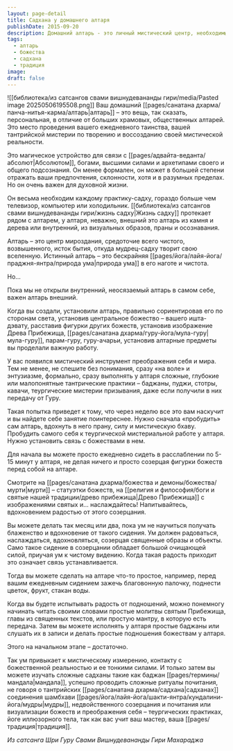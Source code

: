 ```yaml
---
layout: page-detail
title: Садхана у домашнего алтаря
publishDate: 2015-09-20
description: Домашний алтарь - это личный мистический центр, необходимый для духовной практики и связи с Абсолютом и божествами. Его создание и постепенное наполнение энергией начинается с простого созерцания и радости, а только затем переходят к более сложным ритуалам. Такой подход помогает уму привыкнуть к чистому видению, вдохновению и мистическому измерению, делая алтарь источником внутренней силы и преображения.
tags:
  - алтарь
  - божества
  - садхана
  - традиция
image: 
draft: false
---
```

![[библиотека/из сатсангов свами вишнудевананды гири/media/Pasted image 20250506195508.png]]
Ваш домашний [[pages/санатана дхарма/панча-нитья-карма/алтарь|алтарь]] – это вещь, так сказать, персональная, в отличие от больших храмовых, общественных алтарей. Это место проведения вашего ежедневного таинства, вашей тантрийской мистерии по творению и воссозданию своей мистической реальности.

Это магическое устройство для связи с [[pages/адвайта-веданта/абсолют|Абсолютом]], богами, высшими силами и архетипами своего и общего подсознания. Он менее формален, он может в большей степени отражать ваши предпочтения, склонности, хотя и в разумных пределах. Но он очень важен для духовной жизни.

Он весьма необходим каждому практику-садху, гораздо больше чем телевизор, компьютер или холодильник. [[библиотека/из сатсангов свами вишнудевананды гири/жизнь садху|Жизнь садху]] протекает рядом с алтарем, у алтаря, неважно, внешний это алтарь из камня и дерева или внутренний, из визуальных образов, праны и осознавания.

Алтарь – это центр мироздания, средоточие всего чистого, возвышенного, исток бытия, откуда мудрец-садху творит свою вселенную. Истинный алтарь – это бескрайняя [[pages/йога/лайя-йога/праджня-янтра/природа ума|природа ума]] в его наготе и чистота.

Но...

Пока мы не открыли внутренний, неосязаемый алтарь в самом себе, важен алтарь внешний.

Когда вы создали, установили алтарь, правильно сориентировав его по сторонам света, установив центральное божество – вашего ишта-дэвату, расставив фигурки других божеств, установив изображение Древа Прибежища, [[pages/санатана дхарма/гуру-йога/мула-гуру|мула-гуру]], парам-гуру, гуру-ачарьи, установив алтарные предметы вы проделали важную работу.

У вас появился мистический инструмент преображения себя и мира. Тем не менее, не спешите без понимания, сразу «на воле» и энтузиазме, формально, сразу выполнять у алтаря сложные, глубокие или малопонятные тантрические практики – баджаны, пуджи, стотры, кавачи, теургические мистерии призывания, даже если получили в них передачу от Гуру.

Такая попытка приведет к тому, что через неделю все это вам наскучит и вы найдете себе занятие поинтереснее. Нужно сначала «пробудить» сам алтарь, вдохнуть в него прану, силу и мистическую бхаву. Пробудить самого себя к теургической мистериальной работе у алтаря. Нужно установить связь с божествами в нем.

Для начала вы можете просто ежедневно сидеть в расслаблении по 5-15 минут у алтаря, не делая ничего и просто созерцая фигурки божеств перед собой на алтаре.

Смотрите на [[pages/санатана дхарма/божества и демоны/божества/мурти|мурти]] – статуэтки божеств, на [[религия и философия/боги и святые нашей традиции/древо прибежища|Древо Прибежища]] с изображениями святых и... наслаждайтесь! Напитывайтесь, вдохновением радостью от этого созерцания.

Вы можете делать так месяц или два, пока ум не научиться получать блаженство и вдохновение от такого сидения. Ум должен радоваться, наслаждаться, вдохновляться, созерцая священные образы и объекты. Само такое сидение в созерцании обладает большой очищающей силой, приучая ум к чистому видению. Когда такая радость приходит это означает связь устанавливается.

Тогда вы можете сделать на алтаре что-то простое, например, перед вашим ежедневным сидением зажечь благовонную палочку, поднести цветок, фрукт, стакан воды.

Когда вы будете испытывать радость от подношений, можно понемногу начинать читать своими словами простые молитвы святым Прибежища, главы из священных текстов, или простую мантру, в которую есть передача. Затем вы можете исполнять у алтаря простые баджаны или слушать их в записи и делать простые подношения божествам у алтаря.

Этого на начальном этапе – достаточно.

Так ум привыкает к мистическому измерению, контакту с божественной реальностью и ее тонкими силами. И только затем вы можете изучать сложные садханы такие как баджан [[pages/термины/мандала|мандала]], успешно проводить сложные ритуалы почитания, не говоря о тантрийских [[pages/санатана дхарма/садхана|садханах]] соединения шамбхави [[pages/йога/лайя-йога/шакти-янтра/кундалини-йога/мудры|мудры]], недвойственного созерцания и почитания или визуализации божеств и преображения себя – теургических практиках, йоге иллюзорного тела, так как вас учит ваш мастер, ваша [[pages/традиция|традиция]].

*Из сатсанга Шри Гуру Свами Вишнудевананды Гири Махараджа*
